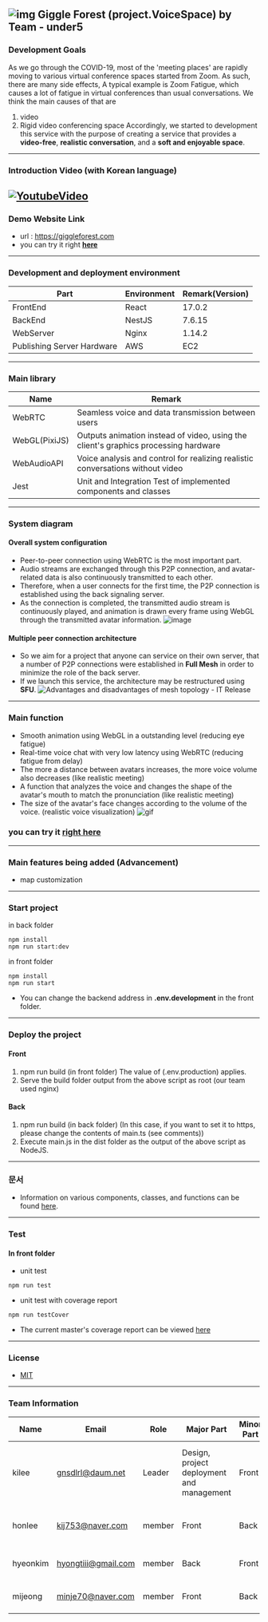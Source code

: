 ## ![img](https://user-images.githubusercontent.com/35288028/131969010-2f6197cc-2bd6-409e-b1f7-f23ccb77881a.png) Giggle Forest (project.VoiceSpace) by Team - under5

### Development Goals

As we go through the COVID-19, most of the 'meeting places' are rapidly moving to various virtual conference spaces started from Zoom. As such, there are many side effects, A typical example is Zoom Fatigue, which causes a lot of fatigue in virtual conferences than usual conversations. We think the main causes of that are

1. video
2. Rigid video conferencing space
   Accordingly, we started to development this service with the purpose of creating a service that provides a **video-free**, **realistic conversation**, and a **soft and enjoyable space**.

---

### Introduction Video (with Korean language)

## [![YoutubeVideo](https://img.youtube.com/vi/Tdtk7nvgxqo/maxresdefault.jpg)](https://youtu.be/Tdtk7nvgxqo)

### Demo Website Link

- url : https://giggleforest.com
- you can try it right [**here**](https://giggleforest.com)

---

### Development and deployment environment

| Part                       | Environment | Remark(Version) |
| -------------------------- | ----------- | --------------- |
| FrontEnd                   | React       | 17.0.2          |
| BackEnd                    | NestJS      | 7.6.15          |
| WebServer                  | Nginx       | 1.14.2          |
| Publishing Server Hardware | AWS         | EC2             |

---

### Main library

| Name          | Remark                                                                              |
| ------------- | ----------------------------------------------------------------------------------- |
| WebRTC        | Seamless voice and data transmission between users                                  |
| WebGL(PixiJS) | Outputs animation instead of video, using the client's graphics processing hardware |
| WebAudioAPI   | Voice analysis and control for realizing realistic conversations without video      |
| Jest          | Unit and Integration Test of implemented components and classes                     |

---

### System diagram

#### Overall system configuration

- Peer-to-peer connection using WebRTC is the most important part.
- Audio streams are exchanged through this P2P connection, and avatar-related data is also continuously transmitted to each other.
- Therefore, when a user connects for the first time, the P2P connection is established using the back signaling server.
- As the connection is completed, the transmitted audio stream is continuously played, and animation is drawn every frame using WebGL through the transmitted avatar information.
  ![image](https://user-images.githubusercontent.com/74593890/139775166-f036b4c0-1584-4ecd-9444-5a1788fec82c.png)

#### Multiple peer connection architecture

- So we aim for a project that anyone can service on their own server, that a number of P2P connections were established in **Full Mesh** in order to minimize the role of the back server.
- If we launch this service, the architecture may be restructured using **SFU**.
  ![Advantages and disadvantages of mesh topology - IT Release](https://www.itrelease.com/wp-content/uploads/2021/06/Full-Mesh-Topology-1024x640.jpg)

---

### Main function

- Smooth animation using WebGL in a outstanding level (reducing eye fatigue)
- Real-time voice chat with very low latency using WebRTC (reducing fatigue from delay)
- The more a distance between avatars increases, the more voice volume also decreases (like realistic meeting)
- A function that analyzes the voice and changes the shape of the avatar's mouth to match the pronunciation (like realistic meeting)
- The size of the avatar's face changes according to the volume of the voice. (realistic voice visualization)
  ![gif](https://user-images.githubusercontent.com/68804133/139776993-f7d43f8f-adab-426d-a89d-3af94902d6e6.gif)

### you can try it [**right here**](https://giggleforest.com)

---

### Main features being added (Advancement)

- map customization

---

### Start project

in back folder

```
npm install
npm run start:dev
```

in front folder

```
npm install
npm run start
```

- You can change the backend address in **.env.development** in the front folder.

---

### Deploy the project

#### Front

1. npm run build (in front folder) The value of (.env.production) applies.
2. Serve the build folder output from the above script as root (our team used nginx)

#### Back

1. npm run build (in back folder) (In this case, if you want to set it to https, please change the contents of main.ts (see comments))
2. Execute main.js in the dist folder as the output of the above script as NodeJS.

---

### 문서

- Information on various components, classes, and functions can be found [here](https://voicespaceunder5.github.io/VoiceSpaceDocs/docs/).

---

### Test

#### In front folder

- unit test

```
npm run test
```

- unit test with coverage report

```
npm run testCover
```

- The current master's coverage report can be viewed [here](https://voicespaceunder5.github.io/VoiceSpaceDocs/coverage/)

---

### License

- [MIT](https://github.com/VoiceSpaceUnder5/VoiceSpace/blob/master/LICENSE)

---

### Team Information

| Name     | Email                                       | Role   | Major Part                                | Minor Part | Tech Stack                                   |
| -------- | ------------------------------------------- | ------ | ----------------------------------------- | ---------- | -------------------------------------------- |
| kilee    | [gnsdlrl@daum.net](mailto:gnsdlrl@daum.net) | Leader | Design, project deployment and management | Front      | AWS, Github Action, CI/CD, React, Typescript |
| honlee   | kij753@naver.com                            | member | Front                                     | Back       | AWS, React, NestJS, Typescript               |
| hyeonkim | hyongtiii@gmail.com                         | member | Back                                      | Front      | React, NestJS, Typescript                    |
| mijeong  | minje70@naver.com                           | member | Front                                     | Back       | React, NestJS, Typescript                    |
